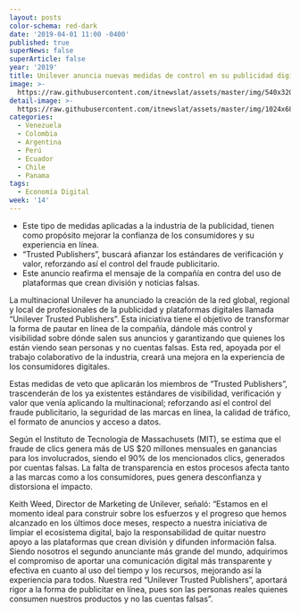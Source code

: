 ```yaml
---
layout: posts
color-schema: red-dark
date: '2019-04-01 11:00 -0400'
published: true
superNews: false
superArticle: false
year: '2019'
title: Unilever anuncia nuevas medidas de control en su publicidad digital
image: >-
  https://raw.githubusercontent.com/itnewslat/assets/master/img/540x320/click-mouse-p.jpg
detail-image: >-
  https://raw.githubusercontent.com/itnewslat/assets/master/img/1024x680/click-mouse-g.jpg
categories:
  - Venezuela
  - Colombia
  - Argentina
  - Perú
  - Ecuador
  - Chile
  - Panama
tags:
  - Economía Digital
week: '14'
---
```

- Este tipo de medidas aplicadas a la industria de la publicidad, tienen como propósito mejorar la confianza de los consumidores y su experiencia en línea.
- “Trusted Publishers”, buscará afianzar los estándares de verificación y valor, reforzando así el control del fraude publicitario.
- Este anuncio reafirma el mensaje de la compañía en contra del uso de plataformas que crean división y noticias falsas.

La multinacional Unilever ha anunciado la creación de la red global, regional y local de profesionales de la publicidad y plataformas digitales llamada “Unilever Trusted Publishers”. Esta iniciativa tiene el objetivo de transformar la forma de pautar en línea de la compañía, dándole más control y visibilidad sobre dónde salen sus anuncios y garantizando que quienes los están viendo sean personas y no cuentas falsas. Esta red, apoyada por el trabajo colaborativo de la industria, creará una mejora en la experiencia de los consumidores digitales. 

Estas medidas de veto que aplicarán los miembros de “Trusted Publishers”, trascenderán de los ya existentes estándares de visibilidad, verificación y valor que venía aplicando la multinacional; reforzando así el control del fraude publicitario, la seguridad de las marcas en línea, la calidad de tráfico, el formato de anuncios y acceso a datos. 

Según el Instituto de Tecnología de Massachusets (MIT), se estima que el fraude de clics genera más de US $20 millones mensuales en ganancias para los involucrados, siendo el 90% de los mencionados clics, generados por cuentas falsas. La falta de transparencia en estos procesos afecta tanto a las marcas como a los consumidores, pues genera desconfianza y distorsiona el impacto. 

Keith Weed, Director de Marketing de Unilever, señaló: “Estamos en el momento ideal para construir sobre los esfuerzos y el progreso que hemos alcanzado en los últimos doce meses, respecto a nuestra iniciativa de limpiar el ecosistema digital, bajo la responsabilidad de quitar nuestro apoyo a las plataformas que crean división y difunden información falsa. Siendo nosotros el segundo anunciante más grande del mundo, adquirimos el compromiso de aportar una comunicación digital más transparente y efectiva en cuanto al uso del tiempo y los recursos, mejorando así la experiencia para todos. Nuestra red “Unilever Trusted Publishers”, aportará rigor a la forma de publicitar en línea, pues son las personas reales quienes consumen nuestros productos y no las cuentas falsas”. 